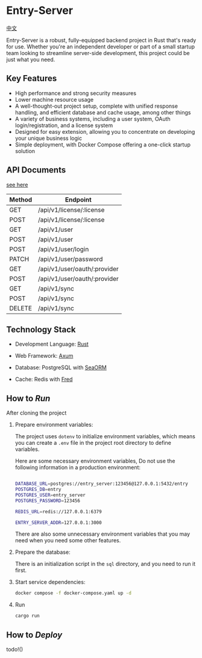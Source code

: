 

# Entry-Server


[中文](README_CN.md)

Entry-Server is a robust, fully-equipped backend project in Rust that's ready for use. Whether you're an independent developer or part of a small startup team looking to streamline server-side development, this project could be just what you need.

## **Key Features**

- High performance and strong security measures
- Lower machine resource usage
- A well-thought-out project setup, complete with unified response handling, and efficient database and cache usage, among other things
- A variety of business systems, including a user system, OAuth login/registration, and a license system
- Designed for easy extension, allowing you to concentrate on developing your unique business logic
- Simple deployment, with Docker Compose offering a one-click startup solution

## **API Documents**

[see here](tests/README.md)

| Method | Endpoint                     |
---------|-------------------------------
| GET    | /api/v1/license/:license     |
| POST   | /api/v1/license/:license     |
| GET    | /api/v1/user                 |
| POST   | /api/v1/user                 |
| POST   | /api/v1/user/login           |
| PATCH  | /api/v1/user/password        |
| GET    | /api/v1/user/oauth/:provider |
| POST   | /api/v1/user/oauth/:provider |
| GET    | /api/v1/sync                 |
| POST   | /api/v1/sync                 |
| DELETE | /api/v1/sync                 |

## **Technology Stack**

- Development Language: [Rust](https://www.rust-lang.org/)

- Web Framework: [Axum](https://github.com/tokio-rs/axum)

- Database: PostgreSQL with [SeaORM](https://github.com/SeaQL/sea-orm)

- Cache: Redis with [Fred](https://github.com/aembke/fred.rs)


## How to *Run*

After cloning the project

1. Prepare environment variables:

    The project uses `dotenv` to initialize environment variables, which means you can create a `.env` file in the project root directory to define variables.

    Here are some necessary environment variables, Do not use the following information in a production environment:

    ```bash

    DATABASE_URL=postgres://entry_server:123456@127.0.0.1:5432/entry
    POSTGRES_DB=entry
    POSTGRES_USER=entry_server
    POSTGRES_PASSWORD=123456

    REDIS_URL=redis://127.0.0.1:6379

    ENTRY_SERVER_ADDR=127.0.0.1:3000

    ```

    There are also some unnecessary environment variables that you may need when you need some other features.

2. Prepare the database:
    
    There is an initialization script in the `sql` directory, and you need to run it first.
    
3. Start service dependencies:
    
    ```bash
    docker compose -f docker-compose.yaml up -d
    
    ```
    
4. Run
    
    ```bash
    cargo run
    
    ```

## How to *Deploy*

todo!()